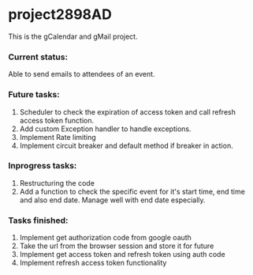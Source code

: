 # project2898AD
This is the gCalendar and gMail project.

### Current status:

Able to send emails to attendees of an event.

### Future tasks:
1. Scheduler to check the expiration of access token and call refresh access token function.
2. Add custom Exception handler to handle exceptions.
3. Implement Rate limiting
4. Implement circuit breaker and default method if breaker in action.

### Inprogress tasks:
1. Restructuring the code
2. Add a function to check the specific event for it's start time, end time and also end date. Manage well with end date especially.

### Tasks finished:
1. Implement get authorization code from google oauth
2. Take the url from the browser session and store it for future
3. Implement get access token and refresh token using auth code
4. Implement refresh access token functionality




